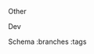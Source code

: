 
[](/)
[](/getting-started)
[](/creating-targets)

Other
[](/contact)

Dev 
[](/sandbox)

Schema
[](/changelog)
:branches
:tags
